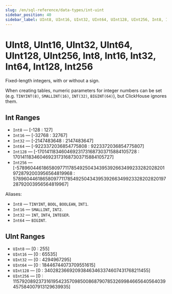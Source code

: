 ```yaml
---
slug: /en/sql-reference/data-types/int-uint
sidebar_position: 40
sidebar_label: UInt8, UInt16, UInt32, UInt64, UInt128, UInt256, Int8, Int16, Int32, Int64, Int128, Int256
---
```


# UInt8, UInt16, UInt32, UInt64, UInt128, UInt256, Int8, Int16, Int32, Int64, Int128, Int256

Fixed-length integers, with or without a sign.

When creating tables, numeric parameters for integer numbers can be set (e.g. `TINYINT(8)`, `SMALLINT(16)`, `INT(32)`, `BIGINT(64)`), but ClickHouse ignores them.

## Int Ranges

- `Int8` — \[-128 : 127\]
- `Int16` — \[-32768 : 32767\]
- `Int32` — \[-2147483648 : 2147483647\]
- `Int64` — \[-9223372036854775808 : 9223372036854775807\]
- `Int128` — \[-170141183460469231731687303715884105728 : 170141183460469231731687303715884105727\]
- `Int256` — \[-57896044618658097711785492504343953926634992332820282019728792003956564819968 : 57896044618658097711785492504343953926634992332820282019728792003956564819967\]

Aliases:

- `Int8` — `TINYINT`, `BOOL`, `BOOLEAN`, `INT1`.
- `Int16` — `SMALLINT`, `INT2`.
- `Int32` — `INT`, `INT4`, `INTEGER`.
- `Int64` — `BIGINT`.

## UInt Ranges

- `UInt8` — \[0 : 255\]
- `UInt16` — \[0 : 65535\]
- `UInt32` — \[0 : 4294967295\]
- `UInt64` — \[0 : 18446744073709551615\]
- `UInt128` — \[0 : 340282366920938463463374607431768211455\]
- `UInt256` — \[0 : 115792089237316195423570985008687907853269984665640564039457584007913129639935\]
